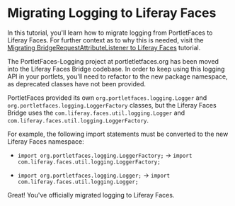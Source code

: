# Migrating Logging to Liferay Faces

In this tutorial, you'll learn how to migrate logging from PortletFaces to
Liferay Faces. For further context as to why this is needed, visit the
[Migrating BridgeRequestAttributeListener to Liferay
Faces](/develop/tutorials/-/knowledge_base/migrating-bridgerequestattributelistener-to-liferay-faces)
tutorial. 

<!-- Make sure above link is correct when Liferay Faces tutorials are uploaded
to dev.liferay.com. -Cody -->

The PortletFaces-Logging project at portletletfaces.org has been moved into the
Liferay Faces Bridge codebase. In order to keep using this logging API in your
portlets, you'll need to refactor to the new package namespace, as deprecated
classes have not been provided. 

PortletFaces provided its own `org.portletfaces.logging.Logger` and
`org.portletfaces.logging.LoggerFactory` classes, but the Liferay Faces Bridge
uses the `com.liferay.faces.util.logging.Logger` and
`com.liferay.faces.util.logging.LoggerFactory`. 

For example, the following import statements must be converted to the new
Liferay Faces namespace: 

- `import org.portletfaces.logging.LoggerFactory;` &rarr; `import
com.liferay.faces.util.logging.LoggerFactory;` 

- `import org.portletfaces.logging.Logger;` &rarr; `import
com.liferay.faces.util.logging.Logger;` 

Great! You've officially migrated logging to Liferay Faces. 
